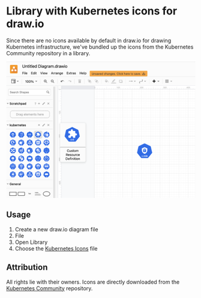 # Library with Kubernetes icons for draw.io
Since there are no icons available by default in draw.io for drawing Kubernetes infrastructure, we've bundled up the icons from the Kubernetes Community repository in a library.

![Kubernetes Icons in draw.io](draw-io-screenshot.png)

## Usage

1. Create a new draw.io diagram file
2. File
3. Open Library
4. Choose the [Kubernetes Icons](https://github.com/strmprivacy/draw-io-library-kubernetes/blob/master/kubernetes-icons.xml) file

## Attribution

All rights lie with their owners. Icons are directly downloaded from the [Kubernetes Community](https://github.com/kubernetes/community/tree/master/icons/svg/resources/labeled) repository.
